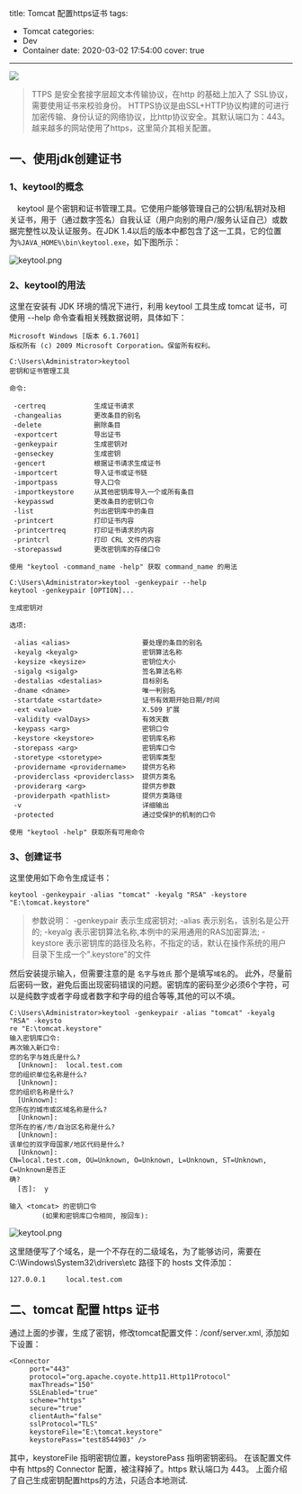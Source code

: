 title: Tomcat 配置https证书
tags:
  - Tomcat
categories:
  - Dev
  - Container
date: 2020-03-02 17:54:00
cover: true

---

![](https://cdn.jsdelivr.net/gh/coder-lida/CDN/img/tomcat.jepg)
<!-- more -->
>TTPS 是安全套接字层超文本传输协议，在http 的基础上加入了 SSL协议，需要使用证书来校验身份。 HTTPS协议是由SSL+HTTP协议构建的可进行加密传输、身份认证的网络协议，比http协议安全。其默认端口为：443。越来越多的网站使用了https，这里简介其相关配置。
## 一、使用jdk创建证书
### 1、keytool的概念
　keytool 是个密钥和证书管理工具。它使用户能够管理自己的公钥/私钥对及相关证书，用于（通过数字签名）自我认证（用户向别的用户/服务认证自己）或数据完整性以及认证服务。在JDK 1.4以后的版本中都包含了这一工具，它的位置为`%JAVA_HOME%\bin\keytool.exe`，如下图所示：
 
![keytool.png](https://cdn.jsdelivr.net/gh/coder-lida/CDN/img/assert/tomcat-1.png)

### 2、keytool的用法
这里在安装有 JDK 环境的情况下进行，利用 keytool 工具生成 tomcat 证书，可使用 --help 命令查看相关残数据说明，具体如下：
```
Microsoft Windows [版本 6.1.7601]
版权所有 (c) 2009 Microsoft Corporation。保留所有权利。

C:\Users\Administrator>keytool
密钥和证书管理工具

命令:

 -certreq            生成证书请求
 -changealias        更改条目的别名
 -delete             删除条目
 -exportcert         导出证书
 -genkeypair         生成密钥对
 -genseckey          生成密钥
 -gencert            根据证书请求生成证书
 -importcert         导入证书或证书链
 -importpass         导入口令
 -importkeystore     从其他密钥库导入一个或所有条目
 -keypasswd          更改条目的密钥口令
 -list               列出密钥库中的条目
 -printcert          打印证书内容
 -printcertreq       打印证书请求的内容
 -printcrl           打印 CRL 文件的内容
 -storepasswd        更改密钥库的存储口令

使用 "keytool -command_name -help" 获取 command_name 的用法

C:\Users\Administrator>keytool -genkeypair --help
keytool -genkeypair [OPTION]...

生成密钥对

选项:

 -alias <alias>                  要处理的条目的别名
 -keyalg <keyalg>                密钥算法名称
 -keysize <keysize>              密钥位大小
 -sigalg <sigalg>                签名算法名称
 -destalias <destalias>          目标别名
 -dname <dname>                  唯一判别名
 -startdate <startdate>          证书有效期开始日期/时间
 -ext <value>                    X.509 扩展
 -validity <valDays>             有效天数
 -keypass <arg>                  密钥口令
 -keystore <keystore>            密钥库名称
 -storepass <arg>                密钥库口令
 -storetype <storetype>          密钥库类型
 -providername <providername>    提供方名称
 -providerclass <providerclass>  提供方类名
 -providerarg <arg>              提供方参数
 -providerpath <pathlist>        提供方类路径
 -v                              详细输出
 -protected                      通过受保护的机制的口令

使用 "keytool -help" 获取所有可用命令
```
### 3、创建证书
这里使用如下命令生成证书：
```
keytool -genkeypair -alias "tomcat" -keyalg "RSA" -keystore "E:\tomcat.keystore"  
```
>参数说明：
-genkeypair 表示生成密钥对;
-alias 表示别名，该别名是公开的;
-keyalg 表示密钥算法名称,本例中的采用通用的RAS加密算法;
-keystore 表示密钥库的路径及名称，不指定的话，默认在操作系统的用户目录下生成一个".keystore"的文件

然后安装提示输入，但需要注意的是 `名字`与`姓氏` 那个是填写`域名`的。 此外，尽量前后密码一致，避免后面出现密码错误的问题。密钥库的密码至少必须6个字符，可以是纯数字或者字母或者数字和字母的组合等等,其他的可以不填。
```
C:\Users\Administrator>keytool -genkeypair -alias "tomcat" -keyalg "RSA" -keysto
re "E:\tomcat.keystore"
输入密钥库口令:
再次输入新口令:
您的名字与姓氏是什么?
  [Unknown]:  local.test.com
您的组织单位名称是什么?
  [Unknown]:
您的组织名称是什么?
  [Unknown]:
您所在的城市或区域名称是什么?
  [Unknown]:
您所在的省/市/自治区名称是什么?
  [Unknown]:
该单位的双字母国家/地区代码是什么?
  [Unknown]:
CN=local.test.com, OU=Unknown, O=Unknown, L=Unknown, ST=Unknown, C=Unknown是否正
确?
  [否]:  y

输入 <tomcat> 的密钥口令
        (如果和密钥库口令相同, 按回车):
```

![keytool.png](https://cdn.jsdelivr.net/gh/coder-lida/CDN/img/assert/tomcat-2.png)

这里随便写了个域名，是一个不存在的二级域名，为了能够访问，需要在 C:\Windows\System32\drivers\etc 路径下的 hosts 文件添加：
```
127.0.0.1     local.test.com 
```
## 二、tomcat 配置 https 证书
通过上面的步骤，生成了密钥，修改tomcat配置文件：/conf/server.xml, 添加如下设置：
```
<Connector 
     port="443" 
     protocol="org.apache.coyote.http11.Http11Protocol" 
     maxThreads="150" 
     SSLEnabled="true" 
     scheme="https" 
     secure="true" 
     clientAuth="false" 
     sslProtocol="TLS" 
     keystoreFile="E:\tomcat.keystore" 
     keystorePass="test8544903" />
```
其中，keystoreFile 指明密钥位置，keystorePass 指明密钥密码。
在该配置文件中有 https的 Connector 配置，被注释掉了。https 默认端口为 443。
上面介绍了自己生成密钥配置https的方法，只适合本地测试.
